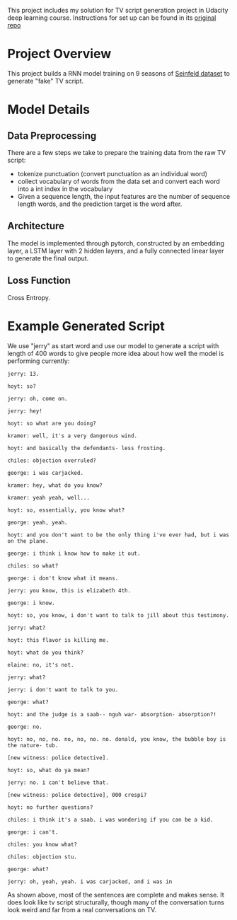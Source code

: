 This project includes my solution for TV script generation project in Udacity deep learning course. Instructions for set up can be found in its [original repo](https://github.com/udacity/deep-learning-v2-pytorch/tree/master/project-tv-script-generation)

# Project Overview

This project builds a RNN model training on 9 seasons of [Seinfeld dataset](https://www.kaggle.com/thec03u5/seinfeld-chronicles#scripts.csv) to generate "fake" TV script.

# Model Details
## Data Preprocessing
There are a few steps we take to prepare the training data from the raw TV script:
* tokenize punctuation (convert punctuation as an individual word)
* collect vocabulary of words from the data set and convert each word into a int index in the vocabulary
* Given a sequence length, the input features are the number of sequence length words, and the prediction target is the word after.

## Architecture
The model is implemented through pytorch, constructed by an embedding layer, a LSTM layer with 2 hidden layers, and a fully connected linear layer to generate the final output.

## Loss Function 
Cross Entropy.

# Example Generated Script
We use "jerry" as start word and use our model to generate a script with length of 400 words to give people more idea about how well the model is performing currently:

```
jerry: 13.

hoyt: so?

jerry: oh, come on.

jerry: hey!

hoyt: so what are you doing?

kramer: well, it's a very dangerous wind.

hoyt: and basically the defendants- less frosting.

chiles: objection overruled?

george: i was carjacked.

kramer: hey, what do you know?

kramer: yeah yeah, well...

hoyt: so, essentially, you know what?

george: yeah, yeah.

hoyt: and you don't want to be the only thing i've ever had, but i was on the plane.

george: i think i know how to make it out.

chiles: so what?

george: i don't know what it means.

jerry: you know, this is elizabeth 4th.

george: i know.

hoyt: so, you know, i don't want to talk to jill about this testimony.

jerry: what?

hoyt: this flavor is killing me.

hoyt: what do you think?

elaine: no, it's not.

jerry: what?

jerry: i don't want to talk to you.

george: what?

hoyt: and the judge is a saab-- nguh war- absorption- absorption?!

george: no.

hoyt: no, no, no. no, no, no. no. donald, you know, the bubble boy is the nature- tub.

[new witness: police detective].

hoyt: so, what do ya mean?

jerry: no. i can't believe that.

[new witness: police detective], 000 crespi?

hoyt: no further questions?

chiles: i think it's a saab. i was wondering if you can be a kid.

george: i can't.

chiles: you know what?

chiles: objection stu.

george: what?

jerry: oh, yeah, yeah. i was carjacked, and i was in
```

As shown above, most of the sentences are complete and makes sense. It does look like tv script structurally, though many of the conversation turns look weird and far from a real conversations on TV.




